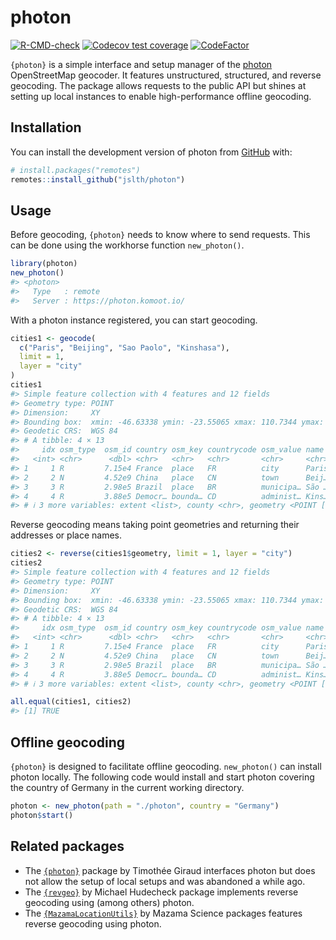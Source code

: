 
<!-- README.md is generated from README.Rmd. Please edit that file -->

# photon

<!-- badges: start -->

[![R-CMD-check](https://github.com/JsLth/photon/actions/workflows/R-CMD-check.yaml/badge.svg)](https://github.com/JsLth/photon/actions/workflows/R-CMD-check.yaml)
[![Codecov test
coverage](https://codecov.io/gh/JsLth/photon/branch/main/graph/badge.svg)](https://app.codecov.io/gh/JsLth/photon?branch=main)
[![CodeFactor](https://www.codefactor.io/repository/github/jslth/photon/badge/main)](https://www.codefactor.io/repository/github/jslth/photon/overview/main)
<!-- badges: end -->

`{photon}` is a simple interface and setup manager of the
[photon](https://photon.komoot.io) OpenStreetMap geocoder. It features
unstructured, structured, and reverse geocoding. The package allows
requests to the public API but shines at setting up local instances to
enable high-performance offline geocoding.

## Installation

You can install the development version of photon from
[GitHub](https://github.com/) with:

``` r
# install.packages("remotes")
remotes::install_github("jslth/photon")
```

## Usage

Before geocoding, `{photon}` needs to know where to send requests. This
can be done using the workhorse function `new_photon()`.

``` r
library(photon)
new_photon()
#> <photon>
#>   Type   : remote
#>   Server : https://photon.komoot.io/
```

With a photon instance registered, you can start geocoding.

``` r
cities1 <- geocode(
  c("Paris", "Beijing", "Sao Paolo", "Kinshasa"),
  limit = 1,
  layer = "city"
)
cities1
#> Simple feature collection with 4 features and 12 fields
#> Geometry type: POINT
#> Dimension:     XY
#> Bounding box:  xmin: -46.63338 ymin: -23.55065 xmax: 110.7344 ymax: 48.8535
#> Geodetic CRS:  WGS 84
#> # A tibble: 4 × 13
#>     idx osm_type  osm_id country osm_key countrycode osm_value name  state type 
#>   <int> <chr>      <dbl> <chr>   <chr>   <chr>       <chr>     <chr> <chr> <chr>
#> 1     1 R         7.15e4 France  place   FR          city      Paris Ile-… city 
#> 2     2 N         4.52e9 China   place   CN          town      Beij… Shan… city 
#> 3     3 R         2.98e5 Brazil  place   BR          municipa… São … São … city 
#> 4     4 R         3.88e5 Democr… bounda… CD          administ… Kins… Kins… city 
#> # ℹ 3 more variables: extent <list>, county <chr>, geometry <POINT [°]>
```

Reverse geocoding means taking point geometries and returning their
addresses or place names.

``` r
cities2 <- reverse(cities1$geometry, limit = 1, layer = "city")
cities2
#> Simple feature collection with 4 features and 12 fields
#> Geometry type: POINT
#> Dimension:     XY
#> Bounding box:  xmin: -46.63338 ymin: -23.55065 xmax: 110.7344 ymax: 48.8535
#> Geodetic CRS:  WGS 84
#> # A tibble: 4 × 13
#>     idx osm_type  osm_id country osm_key countrycode osm_value name  state type 
#>   <int> <chr>      <dbl> <chr>   <chr>   <chr>       <chr>     <chr> <chr> <chr>
#> 1     1 R         7.15e4 France  place   FR          city      Paris Ile-… city 
#> 2     2 N         4.52e9 China   place   CN          town      Beij… Shan… city 
#> 3     3 R         2.98e5 Brazil  place   BR          municipa… São … São … city 
#> 4     4 R         3.88e5 Democr… bounda… CD          administ… Kins… Kins… city 
#> # ℹ 3 more variables: extent <list>, county <chr>, geometry <POINT [°]>
```

``` r
all.equal(cities1, cities2)
#> [1] TRUE
```

## Offline geocoding

`{photon}` is designed to facilitate offline geocoding. `new_photon()`
can install photon locally. The following code would install and start
photon covering the country of Germany in the current working directory.

``` r
photon <- new_photon(path = "./photon", country = "Germany")
photon$start()
```

## Related packages

- The [`{photon}`](https://github.com/rCarto/photon) package by Timothée
  Giraud interfaces photon but does not allow the setup of local setups
  and was abandoned a while ago.
- The
  [`{revgeo}`](https://cran.r-project.org/web/packages/revgeo/index.html)
  by Michael Hudecheck package implements reverse geocoding using (among
  others) photon.
- The
  [`{MazamaLocationUtils}`](https://cran.r-project.org/web/packages/MazamaLocationUtils/)
  by Mazama Science packages features reverse geocoding using photon.
